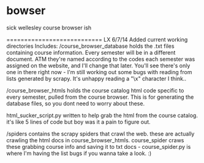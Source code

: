 bowser
======

sick wellesley course browser ish

===========================
LX 6/7/14
Added current working directories
Includes:
/course_browser_database 
  holds the .txt files containing course information. Every semester will be in a different document. ATM they're named according to the codes each semester was assigned on the website, and I'll change that later. You'll see there's only one in there right now - I'm still working out some bugs with reading from lists generated by scrapy. It's unhappy reading a "\x" character I think..

/course_browser_htmls 
  holds the course catalog html code specific to every semester, pulled from the course browser. This is for generating the database files, so you dont need to worry about these.

html_sucker_script.py 
  written to help grab the html from the course catalog. it's like 5 lines of code but boy was it a pain to figure out.

/spiders 
  contains the scrapy spiders that crawl the web. these are actually crawling the html docs in course_browser_htmls. course_spider craws these grabbing course info and saving it to txt docs - course_spider.py is where I'm having the list bugs if you wanna take a look. :)
